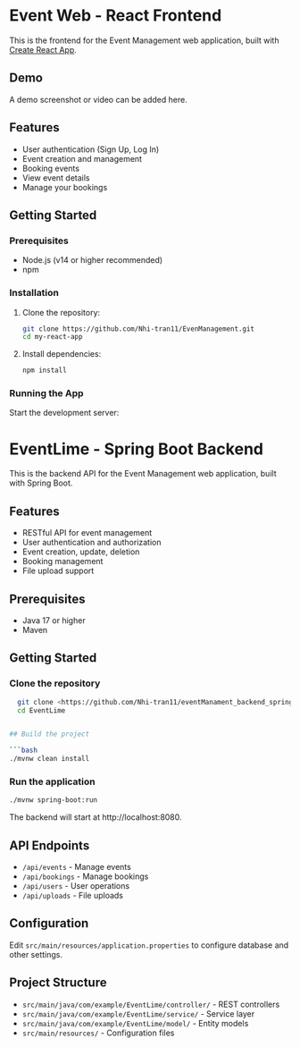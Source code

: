 # Event Web - React Frontend

This is the frontend for the Event Management web application, built with [Create React App](https://github.com/facebook/create-react-app).

## Demo

A demo screenshot or video can be added here.

## Features

- User authentication (Sign Up, Log In)
- Event creation and management
- Booking events
- View event details
- Manage your bookings

## Getting Started

### Prerequisites

- Node.js (v14 or higher recommended)
- npm

### Installation

1. Clone the repository:
   ```bash
   git clone https://github.com/Nhi-tran11/EvenManagement.git
   cd my-react-app
   ```

2. Install dependencies:
   ```bash
   npm install
   ```

### Running the App

Start the development server:

# EventLime - Spring Boot Backend

This is the backend API for the Event Management web application, built with Spring Boot.

## Features

- RESTful API for event management
- User authentication and authorization
- Event creation, update, deletion
- Booking management
- File upload support

## Prerequisites

- Java 17 or higher
- Maven

## Getting Started

### Clone the repository

```bash
  git clone <https://github.com/Nhi-tran11/eventManament_backend_springboot.git>
  cd EventLime


## Build the project

```bash
./mvnw clean install
```

### Run the application

```bash
./mvnw spring-boot:run
```

The backend will start at http://localhost:8080.

## API Endpoints

- `/api/events` - Manage events
- `/api/bookings` - Manage bookings
- `/api/users` - User operations
- `/api/uploads` - File uploads

## Configuration

Edit `src/main/resources/application.properties` to configure database and other settings.

## Project Structure

- `src/main/java/com/example/EventLime/controller/` - REST controllers
- `src/main/java/com/example/EventLime/service/` - Service layer
- `src/main/java/com/example/EventLime/model/` - Entity models
- `src/main/resources/` - Configuration files
